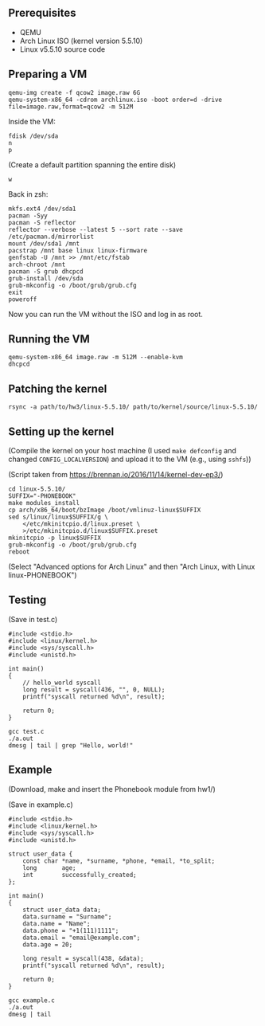## Prerequisites
* QEMU
* Arch Linux ISO (kernel version 5.5.10)
* Linux v5.5.10 source code

## Preparing a VM
```
qemu-img create -f qcow2 image.raw 6G
qemu-system-x86_64 -cdrom archlinux.iso -boot order=d -drive file=image.raw,format=qcow2 -m 512M
```

Inside the VM:
```
fdisk /dev/sda
n
p
```
(Create a default partition spanning the entire disk)
```
w
```

Back in zsh:
```
mkfs.ext4 /dev/sda1
pacman -Syy
pacman -S reflector
reflector --verbose --latest 5 --sort rate --save /etc/pacman.d/mirrorlist
mount /dev/sda1 /mnt
pacstrap /mnt base linux linux-firmware
genfstab -U /mnt >> /mnt/etc/fstab
arch-chroot /mnt
pacman -S grub dhcpcd
grub-install /dev/sda
grub-mkconfig -o /boot/grub/grub.cfg
exit
poweroff
```

Now you can run the VM without the ISO and log in as root.

## Running the VM
```
qemu-system-x86_64 image.raw -m 512M --enable-kvm
dhcpcd
```

## Patching the kernel
```
rsync -a path/to/hw3/linux-5.5.10/ path/to/kernel/source/linux-5.5.10/
```

## Setting up the kernel
(Compile the kernel on your host machine (I used `make defconfig` and changed `CONFIG_LOCALVERSION`) and upload it to the VM (e.g., using `sshfs`))

(Script taken from https://brennan.io/2016/11/14/kernel-dev-ep3/)
```
cd linux-5.5.10/
SUFFIX="-PHONEBOOK"
make modules_install
cp arch/x86_64/boot/bzImage /boot/vmlinuz-linux$SUFFIX
sed s/linux/linux$SUFFIX/g \
    </etc/mkinitcpio.d/linux.preset \
    >/etc/mkinitcpio.d/linux$SUFFIX.preset
mkinitcpio -p linux$SUFFIX
grub-mkconfig -o /boot/grub/grub.cfg
reboot
```

(Select "Advanced options for Arch Linux" and then "Arch Linux, with Linux linux-PHONEBOOK")

## Testing
(Save in test.c)

```
#include <stdio.h>
#include <linux/kernel.h>
#include <sys/syscall.h>
#include <unistd.h>

int main()
{
    // hello_world syscall
    long result = syscall(436, "", 0, NULL);
    printf("syscall returned %d\n", result);

    return 0;
}
```

```
gcc test.c
./a.out
dmesg | tail | grep "Hello, world!"
```

## Example
(Download, make and insert the Phonebook module from hw1/)

(Save in example.c)
```
#include <stdio.h>
#include <linux/kernel.h>
#include <sys/syscall.h>
#include <unistd.h>

struct user_data {
	const char *name, *surname, *phone, *email, *to_split;
	long       age;
	int        successfully_created;
};

int main()
{
	struct user_data data;
	data.surname = "Surname";
	data.name = "Name";
	data.phone = "+1(111)1111";
	data.email = "email@example.com";
	data.age = 20;

	long result = syscall(438, &data);
	printf("syscall returned %d\n", result);

	return 0;
}
```

```
gcc example.c
./a.out
dmesg | tail
```
